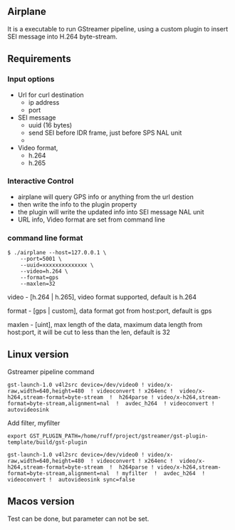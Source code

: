 ## Airplane
It is a executable to run GStreamer pipeline, using a custom plugin to insert SEI message into H.264 byte-stream.

## Requirements
### Input options

- Url for curl destination
    * ip address
    * port
- SEI message
    * uuid (16 bytes)
    * send SEI before IDR frame, just before SPS NAL unit
    * 
- Video format, 
    * h.264
    * h.265

### Interactive Control

- airplane will query GPS info or anything from the url destion
- then write the info to the plugin property
- the plugin will write the updated info into SEI message NAL unit
- URL info, Video format are set from command line

### command line format

```shell
$ ./airplane --host=127.0.0.1 \
    --port=5001 \
    --uuid=xxxxxxxxxxxxxx \
    --video=h.264 \
    --format=gps
    --maxlen=32
```

video -   [h.264 | h.265], video format supported, default is h.264

format -  [gps | custom], data format got from host:port, default is gps

maxlen -  [uint], max length of the data, maximum data length from host:port, it will be cut to less than the len, default is 32

## Linux version
Gstreamer pipeline command

```shell
gst-launch-1.0 v4l2src device=/dev/video0 ! video/x-raw,width=640,height=480  ! videoconvert ! x264enc !  video/x-h264,stream-format=byte-stream  !  h264parse ! video/x-h264,stream-format=byte-stream,alignment=nal  !  avdec_h264  ! videoconvert !  autovideosink
```

Add filter, myfilter

```shell
export GST_PLUGIN_PATH=/home/ruff/project/gstreamer/gst-plugin-template/build/gst-plugin 

gst-launch-1.0 v4l2src device=/dev/video0 ! video/x-raw,width=640,height=480  ! videoconvert ! x264enc !  video/x-h264,stream-format=byte-stream  !  h264parse ! video/x-h264,stream-format=byte-stream,alignment=nal  ! myfilter  !  avdec_h264  ! videoconvert !  autovideosink sync=false

```


## Macos version
Test can be done, but parameter can not be set.
